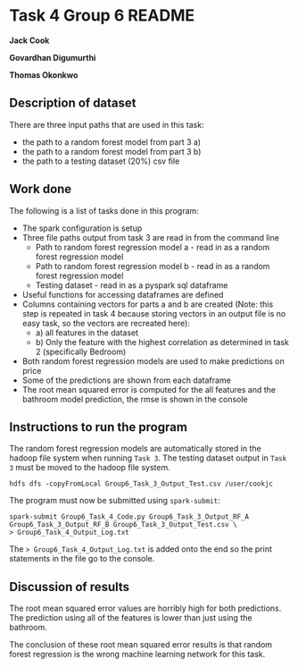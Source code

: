 # Task 4 Group 6 README

**Jack Cook**

**Govardhan Digumurthi**

**Thomas Okonkwo**

## Description of dataset
There are three input paths that are used in this task:

- the path to a random forest model from part 3 a)
- the path to a random forest model from part 3 b)
- the path to a testing dataset (20%) csv file

## Work done
The following is a list of tasks done in this program:

- The spark configuration is setup
- Three file paths output from task 3 are read in from the command line
  * Path to random forest regression model a - read in as a random
    forest regression model
  * Path to random forest regression model b - read in as a random
    forest regression model
  * Testing dataset - read in as a pyspark sql dataframe
- Useful functions for accessing dataframes are defined
- Columns containing vectors for parts a and b are created (Note:
  this step is repeated in task 4 because storing vectors in an output
  file is no easy task, so the vectors are recreated here):
  * a) all features in the dataset
  * b) Only the feature with the highest correlation as determined in
       task 2 (specifically Bedroom)
- Both random forest regression models are used to make predictions
  on price
- Some of the predictions are shown from each dataframe
- The root mean squared error is computed for the all features and the
  bathroom model prediction, the rmse is shown in the console

## Instructions to run the program 

The random forest regression models are automatically stored in the 
hadoop file system when running `Task 3`. The testing dataset output in
`Task 3` must be moved to the hadoop file system.
```
hdfs dfs -copyFromLocal Group6_Task_3_Output_Test.csv /user/cookjc
```
The program must now be submitted using `spark-submit`:
```
spark-submit Group6_Task_4_Code.py Group6_Task_3_Output_RF_A Group6_Task_3_Output_RF_B Group6_Task_3_Output_Test.csv \
> Group6_Task_4_Output_Log.txt
```

The `> Group6_Task_4_Output_Log.txt` is added onto the end so the 
print statements in the file go to the console.

## Discussion of results

The root mean squared error values are horribly high for both 
predictions. The prediction using all of the features is lower than
just using the bathroom. 

The conclusion of these root mean squared error results is that
random forest regression is the wrong machine learning network for this
task. 




